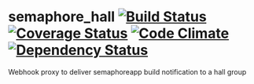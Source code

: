 semaphore_hall [![Build Status](https://travis-ci.org/vincent-pochet/semaphore_hall.svg?branch=master)](https://travis-ci.org/vincent-pochet/semaphore_hall) [![Coverage Status](https://img.shields.io/coveralls/vincent-pochet/semaphore_hall.svg)](https://coveralls.io/r/vincent-pochet/semaphore_hall) [![Code Climate](https://codeclimate.com/github/vincent-pochet/semaphore_hall.png)](https://codeclimate.com/github/vincent-pochet/semaphore_hall) [![Dependency Status](https://gemnasium.com/vincent-pochet/semaphore_hall.svg)](https://gemnasium.com/vincent-pochet/semaphore_hall)
==============

Webhook proxy to deliver semaphoreapp build notification to a hall group
